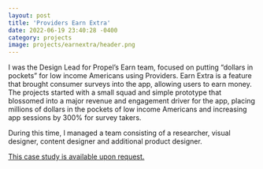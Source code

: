 ```yaml
---
layout: post
title: 'Providers Earn Extra'
date: 2022-06-19 23:40:28 -0400
category: projects
image: projects/earnextra/header.png
---
```


I was the Design Lead for Propel’s Earn team, focused on putting “dollars in pockets” for low income Americans using Providers. Earn Extra is a feature that brought consumer surveys into the app, allowing users to earn money. The projects started with a small squad and simple prototype that blossomed into a major revenue and engagement driver for the app, placing millions of dollars in the pockets of low income Americans and increasing app sessions by 300% for survey takers.

During this time, I managed a team consisting of a researcher, visual designer, content designer and additional product designer.

[This case study is available upon request.](mailto:lkpttn@gmail.com?subject=Portfolio)
